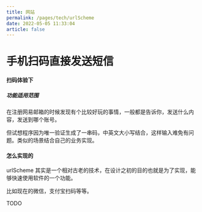 ```yaml
---
title: 网站
permalink: /pages/tech/urlScheme
date: 2022-05-05 11:33:04
article: false
---
```


# 手机扫码直接发送短信

#### 扫码体验下



##### 功能适用范围

在注册网易邮箱的时候发现有个比较好玩的事情，一般都是告诉你，发送什么内容，发送到哪个账号。

但试想程序因为唯一验证生成了一串码，中英文大小写结合，这样输入难免有问题。类似的场景结合自己的业务实现。

#### 怎么实现的

urlScheme 其实是一个相对古老的技术，在设计之初的目的也就是为了实现，能够快速使用软件的一个功能。

比如现在的微信，支付宝扫码等等。



TODO

